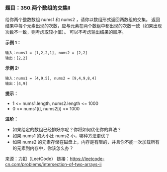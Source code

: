 ### 题目：350.两个数组的交集II
给你两个整数数组 nums1 和 nums2 ，请你以数组形式返回两数组的交集。
返回结果中每个元素出现的次数，应与元素在两个数组中都出现的次数一致（如果出现次数不一致，则考虑取较小值）。
可以不考虑输出结果的顺序。

**示例 1：**
```
输入：nums1 = [1,2,2,1], nums2 = [2,2]
输出：[2,2]
```
**示例 2:**
```
输入：nums1 = [4,9,5], nums2 = [9,4,9,8,4]
输出：[4,9]
```

**提示：**
- 1 <= nums1.length, nums2.length <= 1000
- 0 <= nums1[i], nums2[i] <= 1000
 

**进阶：**
- 如果给定的数组已经排好序呢？你将如何优化你的算法？
- 如果 nums1 的大小比 nums2 小，哪种方法更优？
- 如果 nums2 的元素存储在磁盘上，内存是有限的，并且你不能一次加载所有的元素到内存中，你该怎么办？

来源：力扣（LeetCode）
链接：https://leetcode-cn.com/problems/intersection-of-two-arrays-ii
